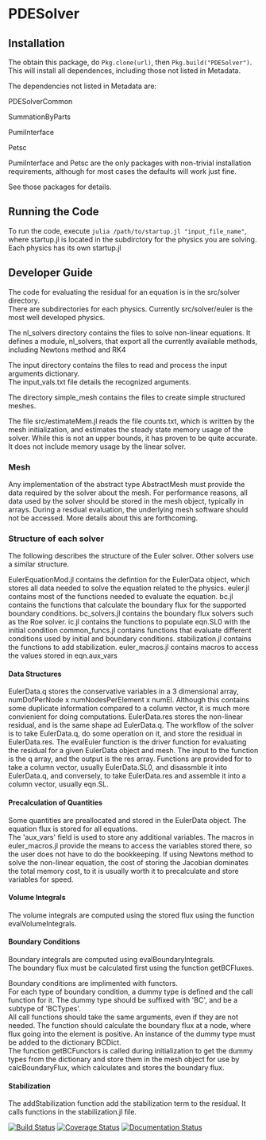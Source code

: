 # PDESolver
 
## Installation
The obtain this package, do `Pkg.clone(url)`, then `Pkg.build("PDESolver")`.  This will install all dependences, including those not listed in Metadata.

The dependencies not listed in Metadata are:

PDESolverCommon

SummationByParts

PumiInterface

Petsc

PumiInterface and Petsc are the only packages with non-trivial installation requirements, although for most cases the defaults will work just fine.

See those packages for details.

## Running the Code
To run the code, execute `julia /path/to/startup.jl "input_file_name"`, where startup.jl is located in the subdirctory for the physics you are solving.  Each physics has its own startup.jl


## Developer Guide
The code for evaluating the residual for an equation is in the src/solver directory.  
There are subdirectories for each physics.  Currently src/solver/euler is the most well developed physics.

The nl_solvers directory contains the files to solve non-linear equations.
It defines a module, nl_solvers, that export all the currently available methods, including Newtons method and RK4

The input directory contains the files to read and process the input arguments dictionary.  
The input_vals.txt file details the recognized arguments.

The directory simple_mesh contains the files to create simple structured meshes.

The file src/estimateMem.jl reads the file counts.txt, which is written by the mesh initialization, and estimates the steady state memory usage of the solver.
While this is not an upper bounds, it has proven to be quite accurate.  It does not include memory usage by the linear solver.

### Mesh
Any implementation of the abstract type AbstractMesh must provide the data required by the solver about the mesh.
For performance reasons, all data used by the solver should be stored in the mesh object, typically in arrays.  During a resdual evaluation, the underlying mesh software should not be accessed.
More details about this are forthcoming.


### Structure of each solver
The following describes the structure of the Euler solver.  Other solvers use a similar structure.

EulerEquationMod.jl contains the defintion for the EulerData object, which stores all data needed to solve the equation related to the physics.
euler.jl contains most of the functions needed to evaluate the equation.
bc.jl contains the functions that calculate the boundary flux for the supported boundary conditions.
bc_solvers.jl contains the boundary flux solvers such as the Roe solver.
ic.jl contains the functions to populate eqn.SL0 with the initial condition
common_funcs.jl contains functions that evaluate different conditions used by initial and boundary conditions.
stabilization.jl contains the functions to add stabilization.
euler_macros.jl contains macros to access the values stored in eqn.aux_vars


#### Data Structures
EulerData.q stores the conservative variables in a 3 dimensional array, numDofPerNode x numNodesPerElement x numEl.
Although this contains some duplicate information compared to a column vector, it is much more convienient for doing computations.
EulerData.res stores the non-linear residual, and is the same shape ad EulerData.q.
The workflow of the solver is to take EulerData.q, do some operation on it, and store the residual in EulerData.res.
The evalEuler function is the driver function for evaluating the residual for a given EulerData object and mesh.
The input to the function is the q array, and the output is the res array.
Functions are provided for to take a column vector, usually EulerData.SL0, and disassmble it into EulerData.q, and conversely, to take EulerData.res and assemble it into a column vector, usually eqn.SL.

#### Precalculation of Quantities
Some quantities are preallocated and stored in the EulerData object.
The equation flux is stored for all equations.  
The 'aux_vars' field is used to store any additional variables.
The macros in euler_macros.jl provide the means to access the variables stored there, so the user does not have to do the bookkeeping.
If using Newtons method to solve the non-linear equation, the cost of storing the Jacobian dominates the total memory cost, to it is usually worth it to precalculate and store variables for speed.


#### Volume Integrals
The volume integrals are computed using the stored flux using the function evalVolumeIntegrals.


#### Boundary Conditions
Boundary integrals are computed using evalBoundaryIntegrals.  
The boundary flux must be calculated first using the function getBCFluxes.

Boundary conditions are implimented with functors.  
For each type of boundary condition, a dummy type is defined and the call function for it.
The dummy type should be suffixed with 'BC', and be a subtype of 'BCTypes'.  
All call functions should take the same arguments, even if they are not needed.
The function should calculate the boundary flux at a node, where flux going into the element is positive.
An instance of the dummy type must be added  to the dictionary BCDict.  
The function getBCFunctors is called during initialization to get the dummy types from the dictionary and store
them in the mesh object for use by calcBoundaryFlux, which calculates and stores the boundary flux.

#### Stabilization 
The addStabilization function add the stabilization term to the residual.  It calls functions in the stabilization.jl file.


[![Build Status](https://travis-ci.org/OptimalDesignLab/PDESolver.jl.svg)](https://travis-ci.org/OptimalDesignLab/PDESolver.jl)
[![Coverage Status](https://coveralls.io/repos/OptimalDesignLab/PDESolver.jl/badge.png)](https://coveralls.io/r/OptimalDesignLab/PDESolver.jl)
[![Documentation Status](https://readthedocs.org/projects/pdesolverjl/badge/?version=latest)](https://readthedocs.org/projects/pdesolverjl/?badge=latest)
